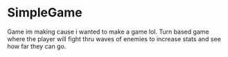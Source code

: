 # SimpleGame
Game im making cause i wanted to make a game lol. Turn based game where the player will fight thru waves of enemies to increase stats and see how far they can go.
